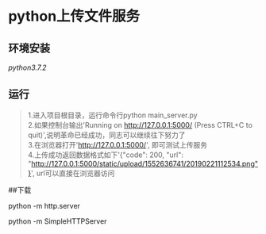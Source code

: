 # python上传文件服务
## 环境安装
*python3.7.2*
## 运行
>1.进入项目根目录，运行命令行python main_server.py  
>2.如果控制台输出'Running on http://127.0.0.1:5000/ (Press CTRL+C to quit)',说明革命已经成功，同志可以继续往下努力了  
>3.在浏览器打开'http://127.0.0.1:5000/', 即可测试上传服务  
>4.上传成功返回数据格式如下'{"code": 200, "url": "http://127.0.0.1:5000/static/upload/1552636741/20190221112534.png"}', url可以直接在浏览器访问

##下载

python -m http.server

python -m SimpleHTTPServer
